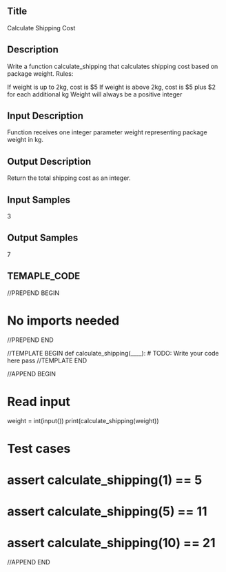 ## Title
Calculate Shipping Cost

## Description
Write a function calculate_shipping that calculates shipping cost based on package weight.
Rules:

If weight is up to 2kg, cost is $5
If weight is above 2kg, cost is $5 plus $2 for each additional kg
Weight will always be a positive integer

## Input Description
Function receives one integer parameter weight representing package weight in kg.

## Output Description
Return the total shipping cost as an integer.

## Input Samples
3

## Output Samples
7



## TEMAPLE_CODE

//PREPEND BEGIN
# No imports needed
//PREPEND END

//TEMPLATE BEGIN
def calculate_shipping(____):
    # TODO: Write your code here
    pass
//TEMPLATE END

//APPEND BEGIN
# Read input
weight = int(input())
print(calculate_shipping(weight))

# Test cases
# assert calculate_shipping(1) == 5
# assert calculate_shipping(5) == 11
# assert calculate_shipping(10) == 21
//APPEND END
